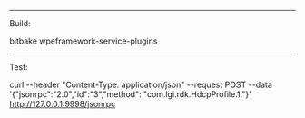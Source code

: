 -----------------
Build:

bitbake wpeframework-service-plugins

-----------------
Test:

curl --header "Content-Type: application/json" --request POST --data '{"jsonrpc":"2.0","id":"3","method": "com.lgi.rdk.HdcpProfile.1."}' http://127.0.0.1:9998/jsonrpc
